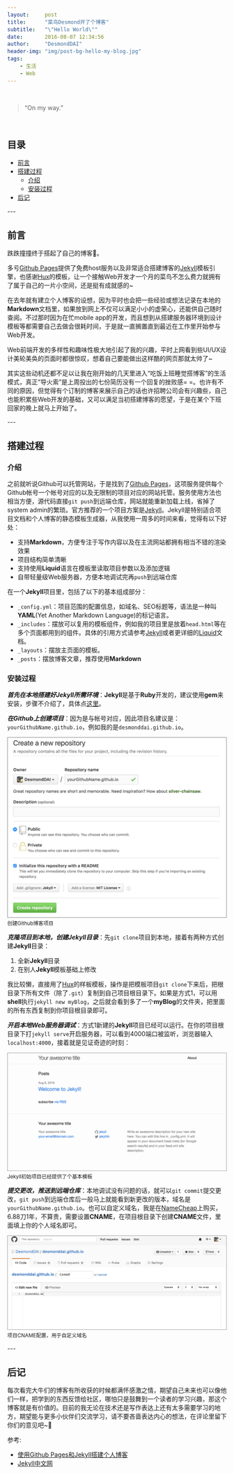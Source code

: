 ```yaml
---
layout:     post
title:      "菜鸟Desmond开了个博客"
subtitle:   "\"Hello World\""
date:       2016-08-07 12:34:56
author:     "DesmondDAI"
header-img: "img/post-bg-hello-my-blog.jpg"
tags:
    - 生活
    - Web
---
```


<br>

> “On my way.”

<br>

## 目录

- [前言](#foreword)
- [搭建过程](#build)
  - [介绍](#build-intro)
  - [安装过程](#build-process)
- [后记](#postscript)

<p id="foreword"></p>
---

## 前言

跌跌撞撞终于搭起了自己的博客:tada:。

多亏[Github Pages](https://pages.github.com/)提供了免费host服务以及非常适合搭建博客的[Jekyll](http://jekyll.bootcss.com/)模板引擎，也感谢[Hux](https://github.com/Huxpro)的模板，让一个接触Web开发才一个月的菜鸟不怎么费力就拥有了属于自己的一片小空间，还是挺有成就感的~

在去年就有建立个人博客的设想，因为平时也会把一些经验或想法记录在本地的**Markdown**文档里，如果放到网上不仅可以满足小小的虚荣心，还能供自己随时查阅。不过那时因为在忙mobile app的开发，而且想到从搭建服务器环境到设计模板等都需要自己去做会很耗时间，于是就一直搁置直到最近在工作里开始参与Web开发。

Web前端开发的多样性和趣味性极大地引起了我的兴趣，平时上网看到些UI/UX设计美轮美奂的页面时都很惊叹，想着自己要能做出这样酷的网页那就太帅了~

其实这些动机还都不足以让我在刚开始的几天里进入“吃饭上班睡觉搭博客”的生活模式，真正“导火索”是上周投出的七份简历没有一个回复的挫败感= =。也许有不同的原因，但觉得有个订制的博客来展示自己的话也许招聘公司会有兴趣些，自己也能积累些Web开发的基础，又可以满足当初搭建博客的愿望，于是在某个下班回家的晚上就马上开始了。

<p id="build"></p>
---

## 搭建过程

<p id="build-intro"></p>

### 介绍

之前就听说Github可以托管网站，于是找到了[Github Pages](https://pages.github.com/)，这项服务提供每个Github帐号一个帐号对应的以及无限制的项目对应的网站托管。服务使用方法也相当方便，源代码直接`git push`到远端仓库，网站就能重新加载上线，省掉了system admin的繁琐。官方推荐的一个项目方案是[Jekyll](http://jekyll.bootcss.com/)。Jekyll是特别适合项目文档和个人博客的静态模板生成器，从我使用一周多的时间来看，觉得有以下好处：

- 支持**Markdown**，方便专注于写作内容以及在主流网站都拥有相当不错的渲染效果
- 项目结构简单清晰
- 支持使用**Liquid**语言在模板里读取项目参数以及添加逻辑
- 自带轻量级Web服务器，方便本地调试完再`push`到远端仓库

在一个**Jekyll**项目里，包括了以下的基本组成部分：

- `_config.yml`：项目范围的配置信息，如域名、SEO标题等，语法是一种叫**YAML**(Yet Another Markdown Language)的标记语言。
- `_includes`：摆放可以复用的模板组件，例如我的项目里是放着`head.html`等在多个页面都用到的组件。具体的引用方式请参考[Jekyll](http://jekyll.bootcss.com/)或者更详细的[Liquid](https://shopify.github.io/liquid/)文档。
- `_layouts`：摆放主页面的模板。
- `_posts`：摆放博客文章，推荐使用**Markdown**

<p id="build-process"></p>

### 安装过程

**_首先在本地搭建好Jekyll所需环境_**：**Jekyll**是基于**Ruby**开发的，建议使用**gem**来安装，步骤不介绍了，具体点[这里](http://jekyllcn.com/docs/installation/)。

**_在Github上创建项目_**：因为是与帐号对应，因此项目名建议是：`yourGithubName.github.io`，例如我的是`desmonddai.github.io`。

![创建Github项目](/img/in-post/post-hello-my-blog/github-pages-new-setup.png)
<small class="img-hint">创建Github博客项目</small>

**_克隆项目到本地，创建Jekyll目录_**：先`git clone`项目到本地，接着有两种方式创建**Jekyll**目录：

1. 全新**Jekyll**目录
2. 在别人**Jekyll**模板基础上修改

我比较懒，直接用了[Hux](https://github.com/Huxpro/huxblog-boilerplate)的样板模板，操作是把模板项目`git clone`下来后，把根目录下所有文件（除了`.git`）复制到自己项目根目录下。如果是方式1，可以用**shell**执行`jekyll new myBlog`，之后就会看到多了一个**myBlog**的文件夹，把里面的所有东西复制到你项目根目录即可。

**_开启本地Web服务器调试_**：方式1新建的**Jekyll**项目已经可以运行。在你的项目根目录下打`jekyll serve`开启服务器，可以看到4000端口被监听，浏览器输入`localhost:4000`，接着就是见证奇迹的时刻：

![Jekyll初始项目的外观](/img/in-post/post-hello-my-blog/jekyll-new-project-web-page.png)
<small class="img-hint">Jekyll初始项目已经提供了个基本模板</small>

**_提交更改，推送到远端仓库_**：本地调试没有问题的话，就可以`git commit`提交更改，`git push`到远端仓库后一般马上就能看到新更改的版本，域名是`yourGithubName.github.io`。也可以自定义域名，我是在[NameCheap](https://www.namecheap.com/)上购买，6.88刀1年，不算贵，需要设置**CNAME**，在项目根目录下创建**CNAME**文件，里面填上你的个人域名即可。

![CNAME配置](/img/in-post/post-hello-my-blog/github-pages-cname.png)
<small class="img-hint">项目CNAME配置，用于自定义域名</small>

<p id="postscript"></p>
---

## 后记

每次看完大牛们的博客有所收获的时候都满怀感激之情，期望自己未来也可以像他们一样，把学到的东西反馈给社区，哪怕只是鼓舞到一个读者的学习兴趣，那这个博客就是有价值的。目前的我无论在技术还是写作表达上还有太多需要学习的地方，期望能与更多小伙伴们交流学习，请不要吝啬表达内心的想法，在评论里留下你们的意见吧~:muscle:

参考:

- [使用Github Pages和Jekyll搭建个人博客](https://help.github.com/articles/using-jekyll-as-a-static-site-generator-with-github-pages/)
- [Jekyll中文网](http://jekyll.bootcss.com/)

